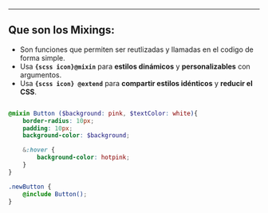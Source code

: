 
---
## Que son los Mixings:
- Son funciones que permiten ser reutlizadas y llamadas en el codigo de forma simple.
- Usa **`{scss icon}@mixin`** para **estilos dinámicos** y **personalizables** con argumentos.
- Usa **`{scss icon} @extend`** para **compartir estilos idénticos** y **reducir el CSS**.

```scss title:Mixins.scss

@mixin Button ($background: pink, $textColor: white){
    border-radius: 10px;
    padding: 10px; 
    background-color: $background;

    &:hover {
        background-color: hotpink;
    }
}

.newButton {
    @include Button();
}
```
